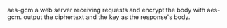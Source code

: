 aes-gcm
a web server receiving requests and encrypt the body with aes-gcm.
output the ciphertext and the key as the response's body.

